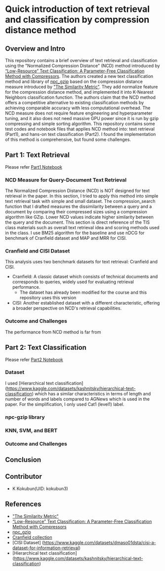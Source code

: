 # Quick introduction of text retrieval and classification by compression distance method
## Overview and Intro
This repository contains a brief overview of text retrieval and classification using the "Normalized Compression Distance" (NCD) method introduced by [“Low-Resource” Text Classification: A Parameter-Free Classification Method with Compressors](https://aclanthology.org/2023.findings-acl.426/). The authors created a new text classification method and library of [npc_gzip](https://github.com/bazingagin/npc_gzip) based on the compression distance measure introduced by ["The Similarity Metric"](https://www.researchgate.net/publication/220679130_The_Similarity_Metric). They add normalize feature for the compression distance method, and implemented it into K-Nearest Neighbors classification function. The authors claim that the NCD method offers a competitive alternative to existing classification methods by achieving comparable accuracy with less computational overhead.
The NCD measure does not require feature engineering and hyperparameter tuning, and it also does not need massive GPU power since it is run by gzip compressing and simple sorting algorithm.
This repository contains some test codes and notebook files that applies NCD method into: text retrieval (Part1), and hans-on text classification (Part2).
I found the implementation of this method is comprehensive, but found some challenges.

## Part 1: Text Retrieval
Please refer [Part1 Notebook](part1/part1.ipynb)
### NCD Measure for Query-Document Text Retrieval
The Normalized Compression Distance (NCD) is NOT designed for text retrieval in the paper. 
In this section, I tried to apply this method into simple text retrieval task with simple and small dataset.
The compression_search function that I drafted measures the dissimilarity between a query and a document by comparing their compressed sizes using a compression algorithm like GZip. Lower NCD values indicate higher similarity between the query and the document.
This section is direct reference of the TIS class materials such as overall text retrieval idea and scoring methods used in the class.
I use BM25 algorithm for the baseline and use nDCG for benchmark of Cranfield dataset and MAP and MRR for CISI.

### Cranfield and CISI Dataset
This analysis uses two benchmark datasets for text retrieval: Cranfield and CISI.
- Cranfield: A classic dataset which consists of technical documents and corresponds to queries, widely used for evaluating retrieval performance.
    - The dataset has already been modified for the course and this repository uses this version
- CISI: Another established dataset with a different characteristic, offering a broader perspective on NCD's retrieval capabilities.

### Outcome and Challenges
The performance from NCD method is far from 


## Part 2: Text Classification
Please refer [Part2 Notebook](part2/part2.ipynb)
### Dataset
I used [Hierarchical text classification] (https://www.kaggle.com/datasets/kashnitsky/hierarchical-text-classification) which has a similar characteristics in terms of length and number of words and labels compared to AGNews which is used in the paper.
For the simplification, I only used Cat1 (level1) label.

### npc-gzip library

### KNN, SVM, and BERT

### Outcome and Challenges

## Conclusion

## Contributor
- K Kokubun(UID: kokubun3)

## References
- ["The Similarity Metric"](https://www.researchgate.net/publication/220679130_The_Similarity_Metric)
- [“Low-Resource” Text Classification: A Parameter-Free Classification Method with Compressors](https://aclanthology.org/2023.findings-acl.426/)
- [npc_gzip](https://github.com/bazingagin/npc_gzip)
- [Cranfield collection](http://ir.dcs.gla.ac.uk/resources/test_collections/cran/)
- [CISI Dataset] (https://www.kaggle.com/datasets/dmaso01dsta/cisi-a-dataset-for-information-retrieval)
- [Hierarchical text classification] (https://www.kaggle.com/datasets/kashnitsky/hierarchical-text-classification)
